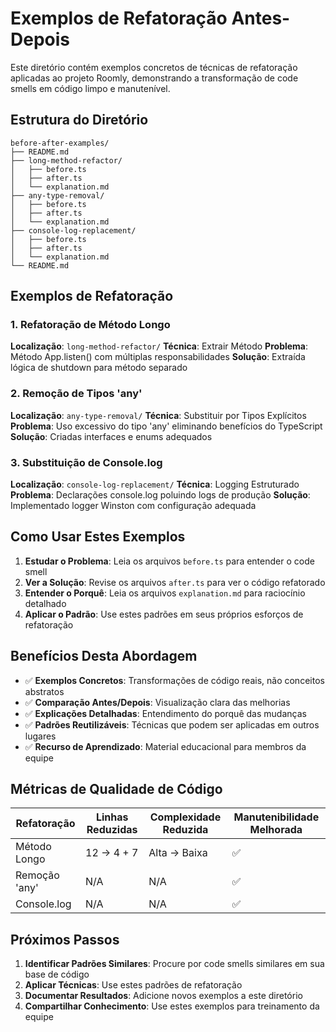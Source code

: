# Exemplos de Refatoração Antes-Depois

Este diretório contém exemplos concretos de técnicas de refatoração aplicadas ao projeto Roomly, demonstrando a transformação de code smells em código limpo e manutenível.

## Estrutura do Diretório

```
before-after-examples/
├── README.md
├── long-method-refactor/
│   ├── before.ts
│   ├── after.ts
│   └── explanation.md
├── any-type-removal/
│   ├── before.ts
│   ├── after.ts
│   └── explanation.md
├── console-log-replacement/
│   ├── before.ts
│   ├── after.ts
│   └── explanation.md
└── README.md
```

## Exemplos de Refatoração

### 1. Refatoração de Método Longo
**Localização**: `long-method-refactor/`
**Técnica**: Extrair Método
**Problema**: Método App.listen() com múltiplas responsabilidades
**Solução**: Extraída lógica de shutdown para método separado

### 2. Remoção de Tipos 'any'
**Localização**: `any-type-removal/`
**Técnica**: Substituir por Tipos Explícitos
**Problema**: Uso excessivo do tipo 'any' eliminando benefícios do TypeScript
**Solução**: Criadas interfaces e enums adequados

### 3. Substituição de Console.log
**Localização**: `console-log-replacement/`
**Técnica**: Logging Estruturado
**Problema**: Declarações console.log poluindo logs de produção
**Solução**: Implementado logger Winston com configuração adequada

## Como Usar Estes Exemplos

1. **Estudar o Problema**: Leia os arquivos `before.ts` para entender o code smell
2. **Ver a Solução**: Revise os arquivos `after.ts` para ver o código refatorado
3. **Entender o Porquê**: Leia os arquivos `explanation.md` para raciocínio detalhado
4. **Aplicar o Padrão**: Use estes padrões em seus próprios esforços de refatoração

## Benefícios Desta Abordagem

- ✅ **Exemplos Concretos**: Transformações de código reais, não conceitos abstratos
- ✅ **Comparação Antes/Depois**: Visualização clara das melhorias
- ✅ **Explicações Detalhadas**: Entendimento do porquê das mudanças
- ✅ **Padrões Reutilizáveis**: Técnicas que podem ser aplicadas em outros lugares
- ✅ **Recurso de Aprendizado**: Material educacional para membros da equipe

## Métricas de Qualidade de Código

| Refatoração | Linhas Reduzidas | Complexidade Reduzida | Manutenibilidade Melhorada |
|-------------|------------------|----------------------|----------------------------|
| Método Longo | 12 → 4 + 7 | Alta → Baixa | ✅ |
| Remoção 'any' | N/A | N/A | ✅ |
| Console.log | N/A | N/A | ✅ |

## Próximos Passos

1. **Identificar Padrões Similares**: Procure por code smells similares em sua base de código
2. **Aplicar Técnicas**: Use estes padrões de refatoração
3. **Documentar Resultados**: Adicione novos exemplos a este diretório
4. **Compartilhar Conhecimento**: Use estes exemplos para treinamento da equipe